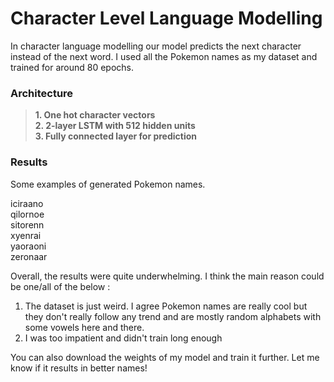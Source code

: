 # Character Level Language Modelling

In character language modelling our model predicts the next character instead of the next word. I used all the Pokemon names as my dataset and trained for around 80 epochs.

### Architecture

> **1. One hot character vectors**  
**2. 2-layer LSTM with 512 hidden units**  
**3. Fully connected layer for prediction**  

### Results

Some examples of generated Pokemon names. 

iciraano<br/>
qilornoe<br/>
sitorenn<br/>
xyenrai<br/>
yaoraoni<br/>
zeronaar<br/>

Overall, the results were quite underwhelming. I think the main reason could be one/all of the below :
1. The dataset is just weird. I agree Pokemon names are really cool but they don't really follow any trend and are mostly random alphabets with some vowels here and there.
2. I was too impatient and didn't train long enough 

You can also download the weights of my model and train it further. Let me know if it results in better names!